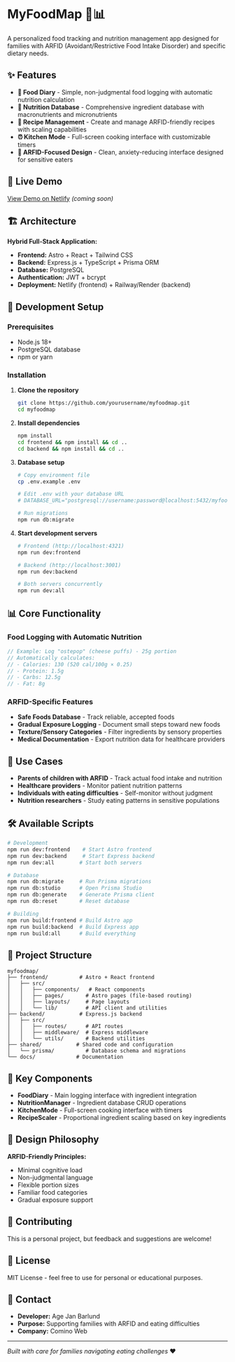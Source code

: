 # MyFoodMap 🍎📊

A personalized food tracking and nutrition management app designed for families with ARFID (Avoidant/Restrictive Food Intake Disorder) and specific dietary needs.

## ✨ Features

- **📝 Food Diary** - Simple, non-judgmental food logging with automatic nutrition calculation
- **🧮 Nutrition Database** - Comprehensive ingredient database with macronutrients and micronutrients
- **📖 Recipe Management** - Create and manage ARFID-friendly recipes with scaling capabilities
- **⏰ Kitchen Mode** - Full-screen cooking interface with customizable timers
- **🎯 ARFID-Focused Design** - Clean, anxiety-reducing interface designed for sensitive eaters

## 🚀 Live Demo

[View Demo on Netlify](https://your-app-name.netlify.app) *(coming soon)*

## 🏗️ Architecture

**Hybrid Full-Stack Application:**
- **Frontend:** Astro + React + Tailwind CSS
- **Backend:** Express.js + TypeScript + Prisma ORM
- **Database:** PostgreSQL
- **Authentication:** JWT + bcrypt
- **Deployment:** Netlify (frontend) + Railway/Render (backend)

## 🔧 Development Setup

### Prerequisites
- Node.js 18+
- PostgreSQL database
- npm or yarn

### Installation

1. **Clone the repository**
   ```bash
   git clone https://github.com/yourusername/myfoodmap.git
   cd myfoodmap
   ```

2. **Install dependencies**
   ```bash
   npm install
   cd frontend && npm install && cd ..
   cd backend && npm install && cd ..
   ```

3. **Database setup**
   ```bash
   # Copy environment file
   cp .env.example .env
   
   # Edit .env with your database URL
   # DATABASE_URL="postgresql://username:password@localhost:5432/myfoodmap"
   
   # Run migrations
   npm run db:migrate
   ```

4. **Start development servers**
   ```bash
   # Frontend (http://localhost:4321)
   npm run dev:frontend
   
   # Backend (http://localhost:3001)
   npm run dev:backend
   
   # Both servers concurrently
   npm run dev:all
   ```

## 📊 Core Functionality

### Food Logging with Automatic Nutrition
```javascript
// Example: Log "ostepop" (cheese puffs) - 25g portion
// Automatically calculates:
// - Calories: 130 (520 cal/100g × 0.25)
// - Protein: 1.5g
// - Carbs: 12.5g  
// - Fat: 8g
```

### ARFID-Specific Features
- **Safe Foods Database** - Track reliable, accepted foods
- **Gradual Exposure Logging** - Document small steps toward new foods
- **Texture/Sensory Categories** - Filter ingredients by sensory properties
- **Medical Documentation** - Export nutrition data for healthcare providers

## 🎯 Use Cases

- **Parents of children with ARFID** - Track actual food intake and nutrition
- **Healthcare providers** - Monitor patient nutrition patterns
- **Individuals with eating difficulties** - Self-monitor without judgment
- **Nutrition researchers** - Study eating patterns in sensitive populations

## 🛠️ Available Scripts

```bash
# Development
npm run dev:frontend    # Start Astro frontend
npm run dev:backend     # Start Express backend
npm run dev:all        # Start both servers

# Database
npm run db:migrate     # Run Prisma migrations
npm run db:studio      # Open Prisma Studio
npm run db:generate    # Generate Prisma client
npm run db:reset       # Reset database

# Building
npm run build:frontend # Build Astro app
npm run build:backend  # Build Express app
npm run build:all      # Build everything
```

## 📁 Project Structure

```
myfoodmap/
├── frontend/          # Astro + React frontend
│   ├── src/
│   │   ├── components/   # React components
│   │   ├── pages/       # Astro pages (file-based routing)
│   │   ├── layouts/     # Page layouts
│   │   └── lib/         # API client and utilities
├── backend/           # Express.js backend
│   ├── src/
│   │   ├── routes/      # API routes
│   │   ├── middleware/  # Express middleware
│   │   └── utils/       # Backend utilities
├── shared/           # Shared code and configuration
│   └── prisma/          # Database schema and migrations
└── docs/             # Documentation
```

## 🌟 Key Components

- **FoodDiary** - Main logging interface with ingredient integration
- **NutritionManager** - Ingredient database CRUD operations
- **KitchenMode** - Full-screen cooking interface with timers
- **RecipeScaler** - Proportional ingredient scaling based on key ingredients

## 🎨 Design Philosophy

**ARFID-Friendly Principles:**
- Minimal cognitive load
- Non-judgmental language
- Flexible portion sizes
- Familiar food categories
- Gradual exposure support

## 🤝 Contributing

This is a personal project, but feedback and suggestions are welcome! 

## 📄 License

MIT License - feel free to use for personal or educational purposes.

## 🔗 Contact

- **Developer:** Age Jan Barlund
- **Purpose:** Supporting families with ARFID and eating difficulties
- **Company:** Comino Web

---

*Built with care for families navigating eating challenges* ❤️

